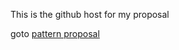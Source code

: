 
This is the github host for my proposal

goto [pattern proposal](trezorro.github.io/patternproposal)
